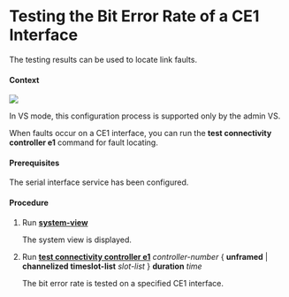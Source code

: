 Testing the Bit Error Rate of a CE1 Interface
=============================================

The testing results can be used to locate link faults.

#### Context

![](../../../../public_sys-resources/note_3.0-en-us.png) 

In VS mode, this configuration
process is supported only by the admin VS.

When faults
occur on a CE1 interface, you can run the **test connectivity controller
e1** command for fault locating.


#### Prerequisites

The serial interface service
has been configured.


#### Procedure

1. Run [**system-view**](cmdqueryname=system-view)
   
   
   
   The system view is displayed.
2. Run [**test connectivity controller e1**](cmdqueryname=test+connectivity+controller+e1) *controller-number* { **unframed** | **channelized timeslot-list** *slot-list* } **duration** *time*
   
   
   
   The bit error rate is tested on a specified CE1 interface.